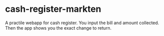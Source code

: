 # cash-register-markten
A practile webapp for cash register. You input the bill and amount collected. Then the app shows you the exact change to return.
